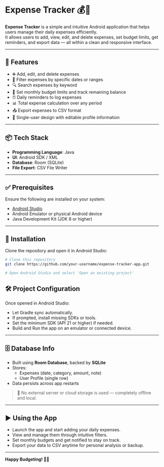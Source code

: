 # Expense Tracker 💰📱

**Expense Tracker** is a simple and intuitive Android application that helps users manage their daily expenses efficiently.  
It allows users to add, view, edit, and delete expenses, set budget limits, get reminders, and export data — all within a clean and responsive interface.

---

## 🌟 Features

- ➕ Add, edit, and delete expenses  
- 📅 Filter expenses by specific dates or ranges  
- 🔍 Search expenses by keyword  
- 💸 Set monthly budget limits and track remaining balance  
- ⏰ Daily reminders to log expenses  
- 📊 Total expense calculation over any period  
- 📤 Export expenses to CSV format  
- 🧍 Single-user design with editable profile information  

---

## 📦 Tech Stack

- **Programming Language**: Java  
- **UI**: Android SDK / XML  
- **Database**: Room (SQLite)  
- **File Export**: CSV File Writer  


---

## ✅ Prerequisites

Ensure the following are installed on your system:

- [Android Studio](https://developer.android.com/studio)  
- Android Emulator or physical Android device  
- Java Development Kit (JDK 8 or higher)

---

## 🚀 Installation

Clone the repository and open it in Android Studio:

```bash
# Clone this repository
git clone https://github.com/your-username/expense-tracker-app.git

# Open Android Studio and select 'Open an existing project'
```

## 🛠️ Project Configuration

Once opened in Android Studio:

- Let Gradle sync automatically.
- If prompted, install missing SDKs or tools.
- Set the minimum SDK (API 21 or higher) if needed.
- Build and Run the app on an emulator or connected device.

---

## 🗄️ Database Info

- Built using **Room Database**, backed by **SQLite**
- Stores:
  - Expenses (date, category, amount, note)
  - User Profile (single row)
- Data persists across app restarts

> 🧠 No external server or cloud storage is used — completely offline and local.

---

## ▶️ Using the App

- Launch the app and start adding your daily expenses.
- View and manage them through intuitive filters.
- Set monthly budgets and get notified to stay on track.
- Export your data to CSV anytime for personal analysis or backup.

---

**Happy Budgeting! 📒💡**

